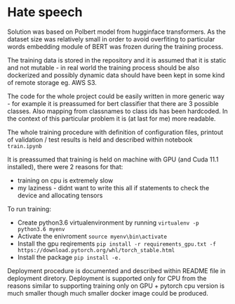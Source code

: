 # Hate speech


Solution was based on Polbert model from hugginface transformers. As the dataset size was relatively small in order to avoid overfiting to particular words embedding module of BERT was frozen during the training process.

The training data is stored in the repository and it is assumed that it is static and not mutable - in real world the training process should be also dockerized and possibly dynamic data should have been kept in some kind of remote storage eg. AWS S3.

The code for the whole project could be easily written in more generic way - for example it is preassumed for bert classifier that there are 3 possible classes. Also mapping from classnames to class ids has been hardcoded. In the context of this particular problem it is (at last for me) more readable.

The whole training procedure with definition of configuration files, printout of validation / test results is held and described within notebook `train.ipynb`

It is preassumed that training is held on machine with GPU (and Cuda 11.1 installed), there were 2 reasons for that:
- training on cpu is extremely slow
- my laziness - didnt want to write this all if statements to check the device and allocating tensors


To run training:
- Create python3.6 virtualenvironment by running `virtualenv -p python3.6 myenv`
- Activate the enivroment `source myenv\bin\activate`
- Install the gpu reqirements `pip install -r requirements_gpu.txt -f https://download.pytorch.org/whl/torch_stable.html`
- Install the package `pip install -e.`


Deployment procedure is documented and described within README file in deployment diretory. 
Deployment is supported only for CPU from the reasons similar to supporting training only on GPU + pytorch cpu version is much smaller though much smaller docker image could be produced.
